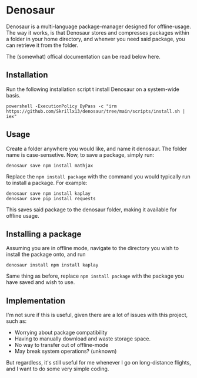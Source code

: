 # Denosaur

Denosaur is a multi-language package-manager designed for offline-usage. The way it works, is that Denosaur stores and compresses packages within a folder in your home directory, and whenver you need said package, you can retrieve it from the folder.

The (somewhat) offical documentation can be read below here.

## Installation

Run the following installation script t install Denosaur on a system-wide basis.

``` console
powershell -ExecutionPolicy ByPass -c "irm https://github.com/Skrillx13/denosaur/tree/main/scripts/install.sh | iex"
```

## Usage

Create a folder anywhere you would like, and name it denosaur. The folder name is case-sensetive. Now, to save a package, simply run:

``` console
denosaur save npm install mathjax
```

Replace the `npm install package` with the command you would typically run to install a package. For example:

``` console
denosaur save npm install kaplay
denosaur save pip install requests
```

This saves said package to the denosaur folder, making it available for offline usage.

## Installing a package

Assuming you are in offline mode, navigate to the directory you wish to install the package onto, and run 

```
denosaur install npm install kaplay
```

Same thing as before, replace `npm install package` with the package you have saved and wish to use.

## Implementation

I'm not sure if this is useful, given there are a lot of issues with this project, such as:

- Worrying about package compatibility
- Having to manually download and waste storage space.
- No way to transfer out of offline-mode
- May break system operations? (unknown)

But regardless, it's still useful for me whenever I go on long-distance flights, and I want to do some very simple coding.